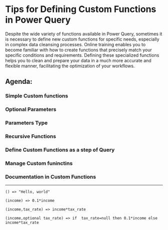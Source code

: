 # Tips for Defining Custom Functions in Power Query

Despite the wide variety of functions available in Power Query, sometimes it is necessary to define new custom functions for specific needs, especially in complex data cleansing processes. Online training enables you to become familiar with how to create functions that precisely match your specific conditions and requirements. Defining these specialized functions helps you to clean and prepare your data in a much more accurate and flexible manner, facilitating the optimization of your workflows.


## Agenda:
### Simple Custom functions
### Optional Parameters
### Parameters Type
### Recursive Functions
### Define Custom Functions as a step of Query
### Manage Custom funinctins
### Documentation in Custom Functions
___


```powerquery-m
() => "Hello, world"
```


```powerquery-m
(income) => 0.1*income
```



```powerquery-m
(income,tax_rate) => income*tax_rate
```


```powerquery-m
(income,optional tax_rate) => if  tax_rate=null then 0.1*income else income*tax_rate
```



